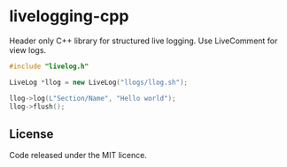# livelogging-cpp
Header only C++ library for structured live logging. Use LiveComment for view logs.

```cpp
#include "livelog.h"

LiveLog *llog = new LiveLog("llogs/llog.sh");

llog->log(L"Section/Name", "Hello world");
llog->flush();

```

## License
Code released under the MIT licence.
